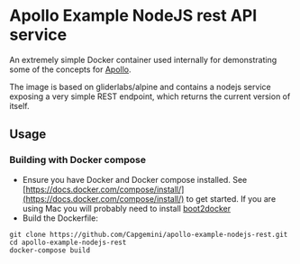 # Apollo Example NodeJS rest API service

An extremely simple Docker container used internally for demonstrating some of
the concepts for [Apollo](https://github.com/Capgemini/Apollo).

The image is based on gliderlabs/alpine and contains a nodejs service exposing
a very simple REST endpoint, which returns the current version of itself.

## Usage

### Building with Docker compose

- Ensure you have Docker and Docker compose installed. See [https://docs.docker.com/compose/install/](https://docs.docker.com/compose/install/) to get started. If you are using Mac you will probably need to install [boot2docker](http://boot2docker.io/)
- Build the Dockerfile:

```
git clone https://github.com/Capgemini/apollo-example-nodejs-rest.git
cd apollo-example-nodejs-rest
docker-compose build
```
